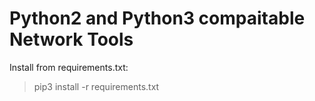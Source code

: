 # Python2 and Python3 compaitable Network Tools

Install from requirements.txt:

> pip3 install -r requirements.txt
